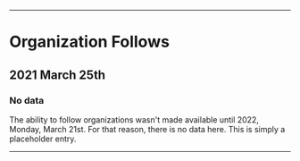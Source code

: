 
***

# Organization Follows

## 2021 March 25th

### No data

The ability to follow organizations wasn't made available until 2022, Monday, March 21st. For that reason, there is no data here. This is simply a placeholder entry.

***

